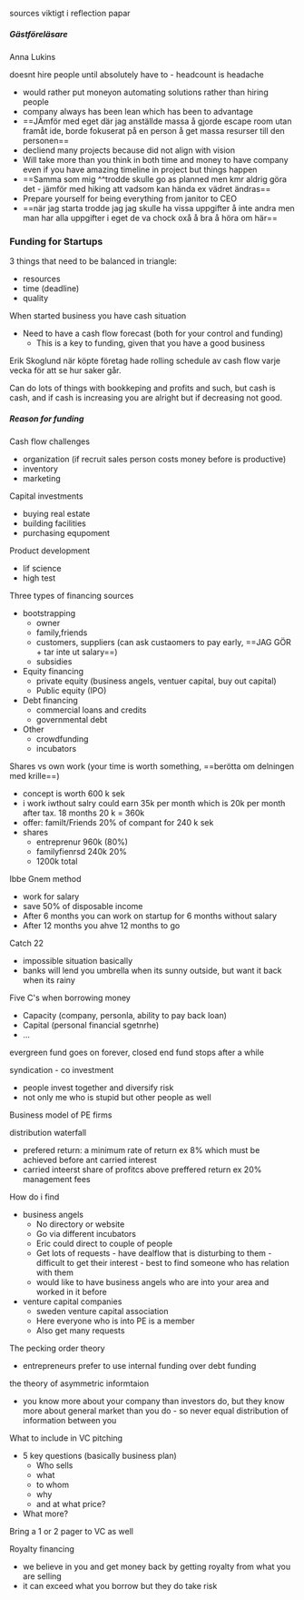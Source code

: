 sources viktigt i reflection papar
##### Gästföreläsare
Anna Lukins

doesnt hire people until absolutely have to - headcount is headache
- would rather put moneyon automating solutions rather than hiring people
- company always has been lean which has been to advantage
- ==JÄmför med eget där jag anställde massa å gjorde escape room utan framåt ide, borde fokuserat på en person å get massa resurser till den personen==
- decliend many projects because did not align with vision
- Will take more than you think in both time and money to have company even if you have amazing timeline in project but things happen
- ==Samma som mig ^^trodde skulle go as planned men kmr aldrig göra det - jämför med hiking att vadsom kan hända ex vädret ändras==
- Prepare yourself for being everything from janitor to CEO
- ==när jag starta trodde jag jag skulle ha vissa uppgifter å inte andra men man har alla uppgifter i eget de va chock oxå å bra å höra om här==


### Funding for Startups

3 things that need to be balanced in triangle:
- resources
- time (deadline)
- quality 


When started business you have cash situation

- Need to have a cash flow forecast (both for your control and funding)
	- This is a key to funding, given that you have a good business

Erik Skoglund när köpte företag hade rolling schedule av cash flow varje vecka för att se hur saker går.

Can do lots of things with bookkeping and profits and such, but cash is cash, and if cash is increasing you are alright but if decreasing not good.

##### Reason for funding
Cash flow challenges
- organization (if recruit sales person costs money before is productive)
- inventory
- marketing

Capital investments
- buying real estate 
- building facilities
- purchasing equpoment

Product development
- lif science
- high test

Three types of financing sources

- bootstrapping
	- owner
	- family,friends
	- customers, suppliers (can ask custaomers to pay early, ==JAG GÖR + tar inte ut salary==)
	- subsidies
- Equity financing
	- private equity (business angels, ventuer capital, buy out capital)
	- Public equity (IPO)
- Debt financing
	- commercial loans and credits
	- governmental debt
- Other
	- crowdfunding
	- incubators


Shares vs own work (your time is worth something, ==berötta om delningen med krille==)
- concept is worth 600 k sek
- i work iwthout salry could earn 35k per month which is 20k per month after tax. 18 months 20 k = 360k
- offer: familt/Friends 20% of compant for 240 k sek
- shares
	- entreprenur 960k (80%)
	- familyfienrsd 240k 20%
	- 1200k total


Ibbe Gnem method
- work for salary
- save 50% of disposable income
- After 6 months you can work on startup for 6 months without salary
- After 12 months you ahve 12 months to go



Catch 22 
- impossible situation basically
- banks will lend you umbrella when its sunny outside, but want it back when its rainy

Five C's when borrowing money
- Capacity (company, personla, ability to pay back loan)
- Capital (personal financial sgetnrhe)
- ...



evergreen fund goes on forever, closed end fund stops after a while

syndication - co investment
- people invest together and diversify risk
- not only me who is stupid but other people as well


Business model of PE firms

distribution waterfall
- prefered return: a minimum rate of return ex 8% which must be achieved before ant carried interest
- carried inteerst share of profitcs above preffered return ex 20%
management fees


How do i find
- business angels
	- No directory or website
	- Go via different incubators
	- Eric could direct to couple of people
	- Get lots of requests - have dealflow that is disturbing to them - difficult to get their interest - best to find someone who has relation with them
	- would like to have business angels who are into your area and worked in it before
- venture capital companies
	- sweden venture capital association
	- Here everyone who is into PE is a member
	- Also get many requests


The pecking order theory
- entrepreneurs prefer to use internal funding over debt funding

the theory of asymmetric informtaion
- you know more about your company than investors do, but they know more about general market than you do - so never equal distribution of information between you

What to include in VC pitching
- 5 key questions (basically business plan)
	- Who sells
	- what
	- to whom
	- why
	- and at what price?
- What more?

Bring a 1 or 2 pager to VC as well


Royalty financing
- we believe in you and get money back by getting royalty from what you are selling
- it can exceed what you borrow but they do take risk























